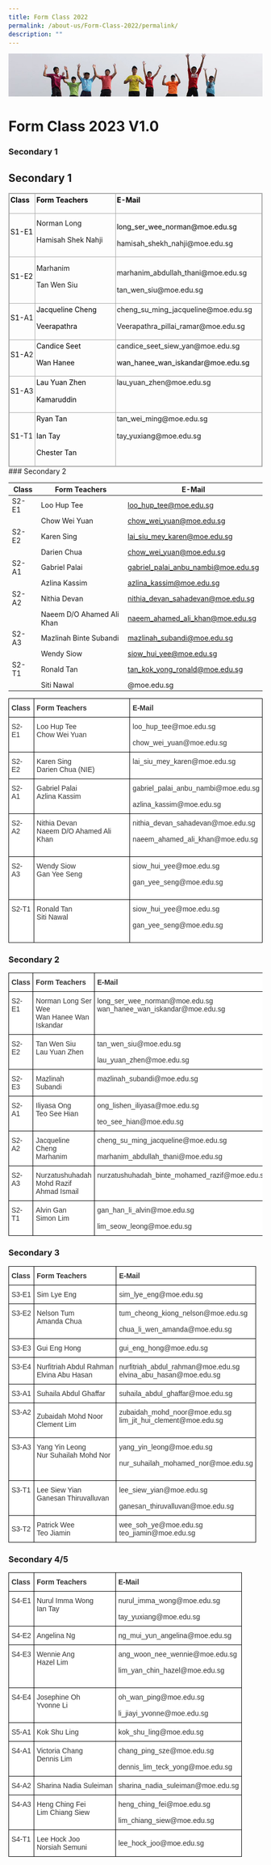 ```yaml
---
title: Form Class 2022
permalink: /about-us/Form-Class-2022/permalink/
description: ""
---
```

![](/images/Banner.jpg)

Form Class 2023 V1.0
===============
### Secondary 1
Secondary 1
-----------

<table class="iveo_table ives_tab_simple3 ive_eobj_left" style="margin: 0px 10px 0px 0px; outline: 0px; padding: 0px; border-collapse: collapse; float: left; border: 1px solid rgb(170, 170, 170);"><tbody class="" style="margin: 0px; outline: 0px; padding: 0px;"><tr class="" style="margin: 0px; outline: 0px; padding: 0px;"><td width="60" class="" style="margin: 0px; outline: 0px; padding: 2px; text-align: center; border: 1px solid rgb(170, 170, 170);"><p class="" style="margin: 0px 0px 1em; outline: 0px; padding: 0px; line-height: 19.6px; text-align: left;"><b class="" style="margin: 0px; outline: 0px; padding: 0px;"><a href="https://www.loyangviewsec.moe.edu.sg/about-us/goog_917774204" style="margin: 0px; outline: 0px; padding: 0px; color: rgb(235, 0, 40); text-decoration: none;"><font color="#000000" style="margin: 0px; outline: 0px; padding: 0px;">Class</font></a></b></p></td><td width="252" class="" style="margin: 0px; outline: 0px; padding: 2px; text-align: center; border: 1px solid rgb(170, 170, 170);"><p class="" style="margin: 0px 0px 1em; outline: 0px; padding: 0px; line-height: 19.6px; text-align: left;"><b class="" style="margin: 0px; outline: 0px; padding: 0px;"><a href="https://www.loyangviewsec.moe.edu.sg/about-us/goog_917774204" style="margin: 0px; outline: 0px; padding: 0px; color: rgb(235, 0, 40); text-decoration: none;"><font color="#000000" style="margin: 0px; outline: 0px; padding: 0px;">Form Teachers</font></a></b></p></td><td width="312" class="" style="margin: 0px; outline: 0px; padding: 2px; text-align: center; border: 1px solid rgb(170, 170, 170);"><p class="" style="margin: 0px 0px 1em; outline: 0px; padding: 0px; line-height: 19.6px; text-align: left;"><b class="" style="margin: 0px; outline: 0px; padding: 0px;"><a href="https://www.loyangviewsec.moe.edu.sg/about-us/goog_917774204" style="margin: 0px; outline: 0px; padding: 0px; color: rgb(235, 0, 40); text-decoration: none;"><font color="#000000" style="margin: 0px; outline: 0px; padding: 0px;">E-Mail</font></a></b></p></td></tr><tr class="" style="margin: 0px; outline: 0px; padding: 0px;"><td width="60" class="" style="margin: 0px; outline: 0px; padding: 2px; text-align: center; border: 1px solid rgb(170, 170, 170);"><p class="" style="margin: 0px 0px 1em; outline: 0px; padding: 0px; line-height: 19.6px; text-align: left;"><a href="https://www.loyangviewsec.moe.edu.sg/about-us/goog_917774204" style="margin: 0px; outline: 0px; padding: 0px; color: rgb(235, 0, 40); text-decoration: none;"><font color="#000000" style="margin: 0px; outline: 0px; padding: 0px;">S1-E1</font></a></p></td><td width="252" class="" style="margin: 0px; outline: 0px; padding: 2px; text-align: center; border: 1px solid rgb(170, 170, 170);"><p class="" style="margin: 0px 0px 1em; outline: 0px; padding: 0px; line-height: 19.6px; text-align: left;">Norman Long</p><p class="" style="margin: 0px 0px 1em; outline: 0px; padding: 0px; line-height: 19.6px; text-align: left;">Hamisah&nbsp;<span style="margin: 0px; outline: 0px; padding: 0px; text-align: center; background-color: initial;">Shek Nahji</span></p></td><td width="312" class="" style="margin: 0px; outline: 0px; padding: 2px; text-align: center; border: 1px solid rgb(170, 170, 170);"><p class="" style="margin: 0px 0px 1em; outline: 0px; padding: 0px; line-height: 19.6px; text-align: left;"><span class="" style="margin: 0px; outline: 0px; padding: 0px;"><a href="https://www.loyangviewsec.moe.edu.sg/about-us/goog_917774204" style="margin: 0px; outline: 0px; padding: 0px; color: rgb(235, 0, 40); text-decoration: none;"></a></span></p><p class="" style="margin: 0px 0px 1em; outline: 0px; padding: 0px; line-height: 19.6px; text-align: left;"><span style="margin: 0px; outline: 0px; padding: 0px; color: rgb(0, 0, 0);">long_ser_wee_norman@moe.edu.sg</span><br style="margin: 0px; outline: 0px; padding: 0px;"></p><p class="" style="margin: 0px 0px 1em; outline: 0px; padding: 0px; line-height: 19.6px; text-align: left;">hamisah_shekh_nahji@moe.edu.sg<br style="margin: 0px; outline: 0px; padding: 0px;"></p></td></tr><tr class="" style="margin: 0px; outline: 0px; padding: 0px;"><td width="60" class="" style="margin: 0px; outline: 0px; padding: 2px; text-align: center; border: 1px solid rgb(170, 170, 170);"><p class="" style="margin: 0px 0px 1em; outline: 0px; padding: 0px; line-height: 19.6px; text-align: left;"><a href="https://www.loyangviewsec.moe.edu.sg/about-us/goog_917774204" style="margin: 0px; outline: 0px; padding: 0px; color: rgb(235, 0, 40); text-decoration: none;"><font color="#000000" style="margin: 0px; outline: 0px; padding: 0px;">S1-E2</font></a></p></td><td width="252" class="" style="margin: 0px; outline: 0px; padding: 2px; text-align: center; border: 1px solid rgb(170, 170, 170);"><p class="" style="margin: 0px 0px 1em; outline: 0px; padding: 0px; line-height: 19.6px; text-align: left;">Marhanim</p><p class="" style="margin: 0px 0px 1em; outline: 0px; padding: 0px; line-height: 19.6px; text-align: left;">Tan Wen Siu</p></td><td width="312" class="" style="margin: 0px; outline: 0px; padding: 2px; text-align: center; border: 1px solid rgb(170, 170, 170);"><p class="" style="margin: 0px 0px 1em; outline: 0px; padding: 0px; line-height: 19.6px; text-align: left;"><span style="margin: 0px; outline: 0px; padding: 0px; background-color: initial;"><br style="margin: 0px; outline: 0px; padding: 0px;">marhanim_abdullah_thani@moe.edu.sg</span><br style="margin: 0px; outline: 0px; padding: 0px;"></p><p class="" style="margin: 0px 0px 1em; outline: 0px; padding: 0px; line-height: 19.6px; text-align: left;">tan_wen_siu@moe.edu.sg</p></td></tr><tr class="" style="margin: 0px; outline: 0px; padding: 0px;"><td width="60" class="" style="margin: 0px; outline: 0px; padding: 2px; text-align: center; border: 1px solid rgb(170, 170, 170);"><p class="" style="margin: 0px 0px 1em; outline: 0px; padding: 0px; line-height: 19.6px; text-align: left;"><a href="https://www.loyangviewsec.moe.edu.sg/about-us/goog_917774204" style="margin: 0px; outline: 0px; padding: 0px; color: rgb(235, 0, 40); text-decoration: none;"><font color="#000000" style="margin: 0px; outline: 0px; padding: 0px;">S1-</font></a>A1</p></td><td width="252" class="" style="margin: 0px; outline: 0px; padding: 2px; text-align: center; border: 1px solid rgb(170, 170, 170);"><p class="" style="margin: 0px 0px 1em; outline: 0px; padding: 0px; line-height: 19.6px; text-align: left;"><span style="margin: 0px; outline: 0px; padding: 0px; color: rgb(0, 0, 0); background-color: initial;">Jacqueline Cheng</span></p><p class="" style="margin: 0px 0px 1em; outline: 0px; padding: 0px; line-height: 19.6px; text-align: left;"><span style="margin: 0px; outline: 0px; padding: 0px; color: rgb(0, 0, 0); background-color: initial;">Veerapathra</span><br style="margin: 0px; outline: 0px; padding: 0px;"></p></td><td width="312" class="" style="margin: 0px; outline: 0px; padding: 2px; text-align: center; border: 1px solid rgb(170, 170, 170);"><p class="" style="margin: 0px 0px 1em; outline: 0px; padding: 0px; line-height: 19.6px; text-align: left;">cheng_su_ming_jacqueline@moe.edu.sg<br style="margin: 0px; outline: 0px; padding: 0px;"></p><p class="" style="margin: 0px 0px 1em; outline: 0px; padding: 0px; line-height: 19.6px; text-align: left;">Veerapathra_pillai_ramar@moe.edu.sg<br style="margin: 0px; outline: 0px; padding: 0px;"></p></td></tr><tr class="" style="margin: 0px; outline: 0px; padding: 0px;"><td width="60" class="" style="margin: 0px; outline: 0px; padding: 2px; text-align: center; border: 1px solid rgb(170, 170, 170);"><p class="" style="margin: 0px 0px 1em; outline: 0px; padding: 0px; line-height: 19.6px; text-align: left;"><a href="https://www.loyangviewsec.moe.edu.sg/about-us/goog_917774204" style="margin: 0px; outline: 0px; padding: 0px; color: rgb(235, 0, 40); text-decoration: none;"><font color="#000000" style="margin: 0px; outline: 0px; padding: 0px;">S1-A</font></a>2</p></td><td width="252" class="" style="margin: 0px; outline: 0px; padding: 2px; text-align: center; border: 1px solid rgb(170, 170, 170);"><p class="" style="margin: 0px 0px 1em; outline: 0px; padding: 0px; line-height: 19.6px; text-align: left;"><span style="margin: 0px; outline: 0px; padding: 0px; color: rgb(0, 0, 0); background-color: initial;">Candice Seet</span></p><p class="" style="margin: 0px 0px 1em; outline: 0px; padding: 0px; line-height: 19.6px; text-align: left;"><font color="#000000" style="margin: 0px; outline: 0px; padding: 0px;">Wan Hanee</font></p></td><td width="312" class="" style="margin: 0px; outline: 0px; padding: 2px; text-align: center; border: 1px solid rgb(170, 170, 170);"><p class="" style="margin: 0px 0px 1em; outline: 0px; padding: 0px; line-height: 19.6px; text-align: left;">candice_seet_siew_yan@moe.edu.sg<br style="margin: 0px; outline: 0px; padding: 0px;"></p><p class="" style="margin: 0px 0px 1em; outline: 0px; padding: 0px; line-height: 19.6px; text-align: left;"><span style="margin: 0px; outline: 0px; padding: 0px; color: rgb(0, 0, 0);">wan_hanee_wan_iskandar@moe.edu.sg</span><br style="margin: 0px; outline: 0px; padding: 0px;"></p></td></tr><tr class="" style="margin: 0px; outline: 0px; padding: 0px;"><td width="60" class="" style="margin: 0px; outline: 0px; padding: 2px; text-align: center; border: 1px solid rgb(170, 170, 170);"><p class="" style="margin: 0px 0px 1em; outline: 0px; padding: 0px; line-height: 19.6px; text-align: left;"><a href="https://www.loyangviewsec.moe.edu.sg/about-us/goog_917774204" style="margin: 0px; outline: 0px; padding: 0px; color: rgb(235, 0, 40); text-decoration: none;"><font color="#000000" style="margin: 0px; outline: 0px; padding: 0px;">S1-A</font></a>3</p></td><td width="252" class="" style="margin: 0px; outline: 0px; padding: 2px; text-align: center; border: 1px solid rgb(170, 170, 170);"><p class="" style="margin: 0px 0px 1em; outline: 0px; padding: 0px; line-height: 19.6px; text-align: left;"><font color="#000000" style="margin: 0px; outline: 0px; padding: 0px;">Lau Yuan Zhen</font></p><p class="" style="margin: 0px 0px 1em; outline: 0px; padding: 0px; line-height: 19.6px; text-align: left;"><font color="#000000" style="margin: 0px; outline: 0px; padding: 0px;">Kamaruddin</font></p></td><td width="312" class="" style="margin: 0px; outline: 0px; padding: 2px; text-align: center; border: 1px solid rgb(170, 170, 170);"><p class="" style="margin: 0px 0px 1em; outline: 0px; padding: 0px; line-height: 19.6px; text-align: left;"><span style="margin: 0px; outline: 0px; padding: 0px; text-align: center; background-color: initial;">lau_yuan_zhen@moe.edu.s</span>g<br style="margin: 0px; outline: 0px; padding: 0px;"></p><p class="" style="margin: 0px 0px 1em; outline: 0px; padding: 0px; line-height: 19.6px; text-align: left;"><br style="margin: 0px; outline: 0px; padding: 0px;"></p></td></tr><tr class="" style="margin: 0px; outline: 0px; padding: 0px;"><td width="60" class="" style="margin: 0px; outline: 0px; padding: 2px; text-align: center; border: 1px solid rgb(170, 170, 170);"><p class="" style="margin: 0px 0px 1em; outline: 0px; padding: 0px; line-height: 19.6px; text-align: left;"><a href="https://www.loyangviewsec.moe.edu.sg/about-us/goog_917774204" style="margin: 0px; outline: 0px; padding: 0px; color: rgb(235, 0, 40); text-decoration: none;"><font color="#000000" style="margin: 0px; outline: 0px; padding: 0px;">S1-</font></a>T1</p></td><td width="252" class="" style="margin: 0px; outline: 0px; padding: 2px; text-align: center; border: 1px solid rgb(170, 170, 170);"><p class="" style="margin: 0px 0px 1em; outline: 0px; padding: 0px; line-height: 19.6px; text-align: left;"><font color="#000000" style="margin: 0px; outline: 0px; padding: 0px;">Ryan Tan</font></p><p class="" style="margin: 0px 0px 1em; outline: 0px; padding: 0px; line-height: 19.6px; text-align: left;"><font color="#000000" style="margin: 0px; outline: 0px; padding: 0px;">Ian Tay</font></p><p class="" style="margin: 0px 0px 1em; outline: 0px; padding: 0px; line-height: 19.6px; text-align: left;"><font color="#000000" style="margin: 0px; outline: 0px; padding: 0px;">Chester Tan</font></p></td><td width="312" class="" style="margin: 0px; outline: 0px; padding: 2px; text-align: center; border: 1px solid rgb(170, 170, 170);"><p class="" style="margin: 0px 0px 1em; outline: 0px; padding: 0px; line-height: 19.6px; text-align: left;">tan_wei_ming@moe.edu.sg&nbsp;<br style="margin: 0px; outline: 0px; padding: 0px;"></p><p class="" style="margin: 0px 0px 1em; outline: 0px; padding: 0px; line-height: 19.6px; text-align: left;">tay_yuxiang@moe.edu.sg<br style="margin: 0px; outline: 0px; padding: 0px;"></p><p class="" style="margin: 0px 0px 1em; outline: 0px; padding: 0px; line-height: 19.6px; text-align: left;"><br style="margin: 0px; outline: 0px; padding: 0px; color: rgb(51, 51, 51); font-family: Roboto, sans-serif; font-size: 14px; font-style: normal; font-variant-ligatures: normal; font-variant-caps: normal; font-weight: 400; letter-spacing: normal; orphans: 2; text-align: left; text-indent: 0px; text-transform: none; white-space: normal; widows: 2; word-spacing: 0px; -webkit-text-stroke-width: 0px; background-color: rgb(255, 255, 255); text-decoration-thickness: initial; text-decoration-style: initial; text-decoration-color: initial;"></p></td></tr></tbody></table>
### Secondary 2


| Class | Form Teachers       | E-Mail |
| -------- | -------- | -------- |
| S2-E1    | Loo Hup Tee| loo_hup_tee@moe.edu.sg     |
|               | Chow Wei Yuan| chow_wei_yuan@moe.edu.sg|
| S2-E2    | Karen Sing    | lai_siu_mey_karen@moe.edu.sg     |
|               | Darien Chua| chow_wei_yuan@moe.edu.sg|
| S2-A1    | Gabriel Palai    | gabriel_palai_anbu_nambi@moe.edu.sg  |
|               | Azlina Kassim| azlina_kassim@moe.edu.sg|
| S2-A2   | Nithia Devan    | nithia_devan_sahadevan@moe.edu.sg    |
|               | Naeem D/O Ahamed Ali Khan| naeem_ahamed_ali_khan@moe.edu.sg|
| S2-A3   | Mazlinah Binte Subandi    | mazlinah_subandi@moe.edu.sg   |
|               | Wendy Siow | siow_hui_yee@moe.edu.sg|
| S2-T1    |Ronald Tan    |tan_kok_yong_ronald@moe.edu.sg     |
|               | Siti Nawal| @moe.edu.sg|



<style type="text/css">
.tg  {border-collapse:collapse;border-spacing:0;}
.tg td{border-color:black;border-style:solid;border-width:1px;font-family:Arial, sans-serif;font-size:14px;
  overflow:hidden;padding:10px 5px;word-break:normal;}
.tg th{border-color:black;border-style:solid;border-width:1px;font-family:Arial, sans-serif;font-size:14px;
  font-weight:normal;overflow:hidden;padding:10px 5px;word-break:normal;}
.tg .tg-citn{background-color:#FFF;color:#333;text-align:left;vertical-align:top}
.tg .tg-rdtm{background-color:#FFF;color:#333;font-weight:bold;text-align:left;vertical-align:top}
</style>
<table class="tg">
<thead>
  <tr>
    <th class="tg-rdtm">Class</th>
    <th class="tg-rdtm">Form Teachers</th>
    <th class="tg-rdtm">E-Mail</th>
  </tr>
</thead>
<tbody>
  <tr>
    <td class="tg-citn">S2-E1</td>
    <td class="tg-citn">Loo Hup Tee<br><span style="font-weight:400;font-style:normal">Chow Wei Yuan</span><br></td>
    <td class="tg-citn"><span style="font-weight:400;font-style:normal">loo_hup_tee@moe.edu.sg</span><br><br><span style="font-weight:400;font-style:normal">chow_wei_yuan@moe.edu.sg</span><br></td>
  </tr>
  <tr>
    <td class="tg-citn">S2-E2</td>
    <td class="tg-citn">Karen Sing<br>Darien Chua (NIE)<br></td>
    <td class="tg-citn"><span style="font-weight:400;font-style:normal">lai_siu_mey_karen@moe.edu.sg</span><br><br></td>
  </tr>
  <tr>
    <td class="tg-citn">S2-A1</td>
    <td class="tg-citn">Gabriel Palai<br>Azlina Kassim<br></td>
    <td class="tg-citn"><span style="font-weight:400;font-style:normal">gabriel_palai_anbu_nambi@moe.edu.sg</span><br><br><span style="font-weight:400;font-style:normal">azlina_kassim@moe.edu.sg</span><br></td>
  </tr>
  <tr>
    <td class="tg-citn">S2-A2</td>
    <td class="tg-citn">Nithia Devan<br>Naeem D/O Ahamed Ali Khan<br><br></td>
    <td class="tg-citn"><span style="font-weight:400;font-style:normal">nithia_devan_sahadevan@moe.edu.sg</span><br><br><span style="font-weight:400;font-style:normal">naeem_ahamed_ali_khan@moe.edu.sg</span><br><br></td>
  </tr>
  <tr>
    <td class="tg-citn">S2-A3</td>
    <td class="tg-citn">Wendy Siow<br>Gan Yee Seng<br></td>
    <td class="tg-citn"><span style="font-weight:400;font-style:normal">siow_hui_yee@moe.edu.sg</span><br><br><span style="font-weight:400;font-style:normal">gan_yee_seng@moe.edu.sg</span><br><br></td>
  </tr>
  <tr>
    <td class="tg-citn">S2-T1</td>
    <td class="tg-citn">Ronald Tan<br>Siti Nawal<br></td>
    <td class="tg-citn"><span style="font-weight:400;font-style:normal">siow_hui_yee@moe.edu.sg</span><br><br><span style="font-weight:400;font-style:normal">gan_yee_seng@moe.edu.sg</span><br><br></td>
  </tr>
  <tr>
</tbody>
</table>


### Secondary 2

<style type="text/css">
.tg  {border-collapse:collapse;border-spacing:0;}
.tg td{border-color:black;border-style:solid;border-width:1px;font-family:Arial, sans-serif;font-size:14px;
  overflow:hidden;padding:10px 5px;word-break:normal;}
.tg th{border-color:black;border-style:solid;border-width:1px;font-family:Arial, sans-serif;font-size:14px;
  font-weight:normal;overflow:hidden;padding:10px 5px;word-break:normal;}
.tg .tg-citn{background-color:#FFF;color:#333;text-align:left;vertical-align:top}
.tg .tg-rdtm{background-color:#FFF;color:#333;font-weight:bold;text-align:left;vertical-align:top}
</style>
<table class="tg">
<thead>
  <tr>
    <th class="tg-rdtm">Class</th>
    <th class="tg-rdtm">Form Teachers</th>
    <th class="tg-rdtm">E-Mail</th>
  </tr>
</thead>
<tbody>
  <tr>
    <td class="tg-citn">S2-E1</td>
    <td class="tg-citn">Norman Long Ser Wee<br>Wan Hanee Wan Iskandar</td>
    <td class="tg-citn">long_ser_wee_norman@moe.edu.sg<br>wan_hanee_wan_iskandar@moe.edu.sg<br></td>
  </tr>
  <tr>
    <td class="tg-citn">S2-E2</td>
    <td class="tg-citn">Tan Wen Siu<br>Lau Yuan Zhen</td>
    <td class="tg-citn"><span style="background-color:initial">tan_wen_siu@moe.edu.sg</span><br><br><span style="background-color:initial">lau_yuan_zhen@moe.edu.sg</span><br></td>
  </tr>
  <tr>
    <td class="tg-citn">S2-E3</td>
    <td class="tg-citn">Mazlinah Subandi</td>
    <td class="tg-citn">mazlinah_subandi@moe.edu.sg<br></td>
  </tr>
  <tr>
    <td class="tg-citn">S2-A1</td>
    <td class="tg-citn">Iliyasa Ong<br>Teo See Hian</td>
    <td class="tg-citn">ong_lishen_iliyasa@moe.edu.sg<br><br>teo_see_hian@moe.edu.sg<br></td>
  </tr>
  <tr>
    <td class="tg-citn">S2-A2</td>
    <td class="tg-citn">Jacqueline Cheng<br>Marhanim</td>
    <td class="tg-citn">cheng_su_ming_jacqueline@moe.edu.sg<br><br>marhanim_abdullah_thani@moe.edu.sg<br></td>
  </tr>
  <tr>
    <td class="tg-citn">S2-A3</td>
    <td class="tg-citn">Nurzatushuhadah Mohd Razif<br>Ahmad Ismail</td>
    <td class="tg-citn">nurzatushuhadah_binte_mohamed_razif@moe.edu.sg<br></td>
  </tr>
  <tr>
    <td class="tg-citn">S2-T1</td>
    <td class="tg-citn">Alvin Gan<br>Simon Lim</td>
    <td class="tg-citn">gan_han_li_alvin@moe.edu.sg<br><br>lim_seow_leong@moe.edu.sg</td>
  </tr>
</tbody>
</table>

### Secondary 3

<style type="text/css">
.tg  {border-collapse:collapse;border-spacing:0;}
.tg td{border-color:black;border-style:solid;border-width:1px;font-family:Arial, sans-serif;font-size:14px;
  overflow:hidden;padding:10px 5px;word-break:normal;}
.tg th{border-color:black;border-style:solid;border-width:1px;font-family:Arial, sans-serif;font-size:14px;
  font-weight:normal;overflow:hidden;padding:10px 5px;word-break:normal;}
.tg .tg-citn{background-color:#FFF;color:#333;text-align:left;vertical-align:top}
.tg .tg-rdtm{background-color:#FFF;color:#333;font-weight:bold;text-align:left;vertical-align:top}
.tg .tg-7fd7{background-color:#FFF;color:#333;text-align:left;vertical-align:middle}
</style>
<table class="tg">
<thead>
  <tr>
    <th class="tg-rdtm">Class</th>
    <th class="tg-rdtm">Form Teachers</th>
    <th class="tg-rdtm">E-Mail</th>
  </tr>
</thead>
<tbody>
  <tr>
    <td class="tg-citn">S3-E1</td>
    <td class="tg-citn">Sim Lye Eng</td>
    <td class="tg-7fd7">sim_lye_eng@moe.edu.sg<br></td>
  </tr>
  <tr>
    <td class="tg-citn">S3-E2</td>
    <td class="tg-citn">Nelson Tum<br>Amanda Chua</td>
    <td class="tg-7fd7">tum_cheong_kiong_nelson@moe.edu.sg<br><br>chua_li_wen_amanda@moe.edu.sg<br></td>
  </tr>
  <tr>
    <td class="tg-citn">S3-E3</td>
    <td class="tg-citn">Gui Eng Hong</td>
    <td class="tg-7fd7">gui_eng_hong@moe.edu.sg</td>
  </tr>
  <tr>
    <td class="tg-citn">S3-E4</td>
    <td class="tg-7fd7">Nurfitriah Abdul Rahman<br>Elvina Abu Hasan<br></td>
    <td class="tg-7fd7">nurfitriah_abdul_rahman@moe.edu.sg<br>elvina_abu_hasan@moe.edu.sg</td>
  </tr>
  <tr>
    <td class="tg-citn">S3-A1</td>
    <td class="tg-citn">Suhaila Abdul Ghaffar</td>
    <td class="tg-7fd7">suhaila_abdul_ghaffar@moe.edu.sg</td>
  </tr>
  <tr>
    <td class="tg-citn">S3-A2</td>
    <td class="tg-7fd7">Zubaidah Mohd Noor <br>Clement Lim<br></td>
    <td class="tg-7fd7">zubaidah_mohd_noor@moe.edu.sg<br>lim_jit_hui_clement@moe.edu.sg<br><br></td>
  </tr>
  <tr>
    <td class="tg-citn">S3-A3</td>
    <td class="tg-citn">Yang Yin Leong<br>Nur Suhailah Mohd Nor</td>
    <td class="tg-7fd7">yang_yin_leong@moe.edu.sg<br><br>nur_suhailah_mohamed_nor@moe.edu.sg<br><br></td>
  </tr>
  <tr>
    <td class="tg-citn">S3-T1</td>
    <td class="tg-citn">Lee Siew Yian<br>Ganesan Thiruvalluvan</td>
    <td class="tg-7fd7">lee_siew_yian@moe.edu.sg<br><br>ganesan_thiruvalluvan@moe.edu.sg<br></td>
  </tr>
  <tr>
    <td class="tg-7fd7"> S3-T2</td>
    <td class="tg-7fd7">Patrick Wee<br>Teo Jiamin</td>
    <td class="tg-7fd7">wee_soh_ye@moe.edu.sg<br>teo_jiamin@moe.edu.sg</td>
  </tr>
</tbody>
</table>

### Secondary 4/5

<style type="text/css">
.tg  {border-collapse:collapse;border-spacing:0;}
.tg td{border-color:black;border-style:solid;border-width:1px;font-family:Arial, sans-serif;font-size:14px;
  overflow:hidden;padding:10px 5px;word-break:normal;}
.tg th{border-color:black;border-style:solid;border-width:1px;font-family:Arial, sans-serif;font-size:14px;
  font-weight:normal;overflow:hidden;padding:10px 5px;word-break:normal;}
.tg .tg-citn{background-color:#FFF;color:#333;text-align:left;vertical-align:top}
.tg .tg-rdtm{background-color:#FFF;color:#333;font-weight:bold;text-align:left;vertical-align:top}
.tg .tg-7fd7{background-color:#FFF;color:#333;text-align:left;vertical-align:middle}
</style>
<table class="tg">
<thead>
  <tr>
    <th class="tg-rdtm">Class</th>
    <th class="tg-rdtm">Form Teachers</th>
    <th class="tg-rdtm">E-Mail</th>
  </tr>
</thead>
<tbody>
  <tr>
    <td class="tg-citn">S4-E1</td>
    <td class="tg-citn">Nurul Imma Wong<br>Ian Tay</td>
    <td class="tg-7fd7">nurul_imma_wong@moe.edu.sg<br><br>tay_yuxiang@moe.edu.sg<br></td>
  </tr>
  <tr>
    <td class="tg-citn">S4-E2</td>
    <td class="tg-citn">Angelina Ng</td>
    <td class="tg-7fd7">ng_mui_yun_angelina@moe.edu.sg</td>
  </tr>
  <tr>
    <td class="tg-citn">S4-E3</td>
    <td class="tg-citn">Wennie Ang<br>Hazel Lim</td>
    <td class="tg-7fd7">ang_woon_nee_wennie@moe.edu.sg<br><br>lim_yan_chin_hazel@moe.edu.sg<br><br></td>
  </tr>
  <tr>
    <td class="tg-citn">S4-E4</td>
    <td class="tg-citn">Josephine Oh<br>Yvonne Li</td>
    <td class="tg-7fd7">oh_wan_ping@moe.edu.sg<br><br>li_jiayi_yvonne@moe.edu.sg<br></td>
  </tr>
  <tr>
    <td class="tg-7fd7">S5-A1 </td>
    <td class="tg-7fd7">Kok Shu Ling</td>
    <td class="tg-7fd7">kok_shu_ling@moe.edu.sg</td>
  </tr>
  <tr>
    <td class="tg-citn">S4-A1</td>
    <td class="tg-citn">Victoria Chang<br>Dennis Lim</td>
    <td class="tg-7fd7">chang_ping_sze@moe.edu.sg<br><br>dennis_lim_teck_yong@moe.edu.sg<br></td>
  </tr>
  <tr>
    <td class="tg-citn">S4-A2</td>
    <td class="tg-7fd7">Sharina Nadia Suleiman</td>
    <td class="tg-7fd7">sharina_nadia_suleiman@moe.edu.sg</td>
  </tr>
  <tr>
    <td class="tg-citn">S4-A3</td>
    <td class="tg-citn">Heng Ching Fei<br>Lim Chiang Siew</td>
    <td class="tg-7fd7">heng_ching_fei@moe.edu.sg<br><br>lim_chiang_siew@moe.edu.sg<br></td>
  </tr>
  <tr>
    <td class="tg-citn">S4-T1</td>
    <td class="tg-citn"><span style="background-color:initial">Lee Hock Joo</span><br><span style="background-color:initial">Norsiah Semuni</span></td>
    <td class="tg-7fd7">lee_hock_joo@moe.edu.sg<br></td>
  </tr>
</tbody>
</table>